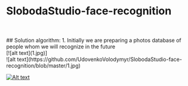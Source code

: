 # SlobodaStudio-face-recognition
<br>
<br>
## Solution algorithm:
1. Initially we are preparing a photos database of people whom we will recognize in the future<br>
[![alt text](1.jpg)]
<br>
![alt text](https://github.com/UdovenkoVolodymyr/SlobodaStudio-face-recognition/blob/master/1.jpg)

[![Alt text](https://img.youtube.com/vi/8YST5EGInfE/0.jpg)](https://www.youtube.com/watch?v=8YST5EGInfE)
